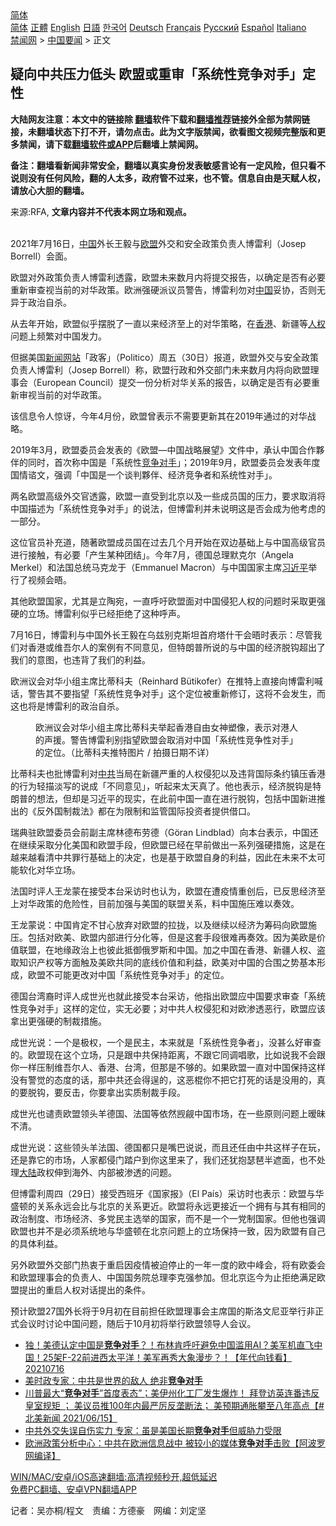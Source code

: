  <!-- 面包屑导航 --> <div class="breadcrumb"><!-- GTranslate: https://gtranslate.io/ -->  <div class="switcher notranslate">  <div class="selected">  <a href="#" onclick="return false;"> 简体</a>  </div>  <div class="option">  <a href="https://www.bannedbook.org" onclick="doGTranslate('zh-CN|zh-CN');jQuery('div.switcher div.selected a').html(jQuery(this).html());return false;" title="简体中文" class="nturl selected"> 简体</a>  <a href="https://www.bannedbook.org/zh-tw/" onclick="doGTranslate('zh-CN|zh-TW');jQuery('div.switcher div.selected a').html(jQuery(this).html());return false;" title="繁體中文" class="nturl"> 正體</a>  <a href="https://www.bannedbook.org/en/" onclick="doGTranslate('zh-CN|en');jQuery('div.switcher div.selected a').html(jQuery(this).html());return false;" title="English" class="nturl"> English</a>  <a href="https://www.bannedbook.org/ja/" onclick="doGTranslate('zh-CN|ja');jQuery('div.switcher div.selected a').html(jQuery(this).html());return false;" title="日本語" class="nturl"> 日語</a>  <a href="https://www.bannedbook.org/ko/" onclick="doGTranslate('zh-CN|ko');jQuery('div.switcher div.selected a').html(jQuery(this).html());return false;" title="한국어" class="nturl"> 한국어</a>  <a href="https://www.bannedbook.org/de/" onclick="doGTranslate('zh-CN|de');jQuery('div.switcher div.selected a').html(jQuery(this).html());return false;" title="Deutsch" class="nturl"> Deutsch</a>  <a href="https://www.bannedbook.org/fr/" onclick="doGTranslate('zh-CN|fr');jQuery('div.switcher div.selected a').html(jQuery(this).html());return false;" title="Français" class="nturl"> Français</a>  <a href="https://www.bannedbook.org/ru/" onclick="doGTranslate('zh-CN|ru');jQuery('div.switcher div.selected a').html(jQuery(this).html());return false;" title="Русский" class="nturl"> Русский</a>  <a href="https://www.bannedbook.org/es/" onclick="doGTranslate('zh-CN|es');jQuery('div.switcher div.selected a').html(jQuery(this).html());return false;" title="Español" class="nturl"> Español</a>  <a href="https://www.bannedbook.org/it/" onclick="doGTranslate('zh-CN|it');jQuery('div.switcher div.selected a').html(jQuery(this).html());return false;" title="Italiano" class="nturl"> Italiano</a>  </div>  </div>      <div class='breadcrumb-sub'><!-- Breadcrumb NavXT 6.3.0 --> <a href="https://www.bannedbook.org/" class="home">禁闻网</a> &gt; <a href="https://www.bannedbook.org/bnews/headline/" class="category">中国要闻</a> &gt; 正文</div></div><h2>疑向中共压力低头 欧盟或重审「系统性竞争对手」定性</h2> <p class="notice"><b>大陆网友注意：本文中的链接除 <a href="https://github.com/bannedbook/fanqiang" >翻墙</a>软件下载和<a href="https://github.com/killgcd/justmysocks/blob/master/README.md">翻墙推荐</a>链接外全部为禁网链接，未翻墙状态下打不开，请勿点击。此为文字版禁闻，欲看图文视频完整版和更多禁闻，请下载<a href="https://github.com/bannedbook/fanqiang">翻墙软件或APP</a>后翻墙上禁闻网。</p><p>备注：翻墙看新闻非常安全，翻墙以真实身份发表敏感言论有一定风险，但只看不说则没有任何风险，翻的人太多，政府管不过来，也不管。信息自由是天赋人权，请放心大胆的翻墙。</b></p>  <div class="entry"> <p>来源:RFA, <strong>文章内容并不代表本网立场和观点。</strong></p> <p><br /> 2021年7月16日，<span class='wp_keywordlink_affiliate'><a href="https://www.bannedbook.org/" title="中国" target="_blank">中国</a></span>外长王毅与<a href="https://www.bannedbook.org/bnews/tag/%e6%ac%a7%e7%9b%9f/" class="st_tag internal_tag" rel="tag" title="标签 欧盟 下的日志">欧盟</a>外交和安全政策负责人博雷利（Josep Borrell）会面。</p> <p>欧盟对外政策负责人博雷利透露，欧盟未来数月内将提交报告，以确定是否有必要重新审查视当前的对华政策。欧洲强硬派议员警告，博雷利勿对<a href="https://www.bannedbook.org/bnews/tag/%E4%B8%AD%E5%9B%BD/" class="st_tag internal_tag" rel="tag" title="标签 中国 下的日志">中国</a>妥协，否则无异于政治自杀。 </p> <p>从去年开始，欧盟似乎摆脱了一直以来经济至上的对华策略，在<a href="https://www.bannedbook.org/bnews/tag/%e9%a6%99%e6%b8%af/" class="st_tag internal_tag" rel="tag" title="标签 香港 下的日志">香港</a>、新疆等<a href="https://www.bannedbook.org/bnews/tag/%e4%ba%ba%e6%9d%83/" class="st_tag internal_tag" rel="tag" title="标签 人权 下的日志">人权</a>问题上频繁对中国发力。</p> <p>但据美国<span class='wp_keywordlink_affiliate'><a href="https://www.bannedbook.org/" title="新闻网站">新闻网站</a></span>「政客」（Politico）周五（30日）报道，欧盟外交与安全政策负责人博雷利（Josep Borrell）称，欧盟行政和外交部门未来数月内将向欧盟理事会（European Council）提交一份分析对华关系的报告，以确定是否有必要重新审视当前的对华政策。</p> <p>该信息令人惊讶，今年4月份，欧盟曾表示不需要更新其在2019年通过的对华战略。</p>  <p>2019年3月，欧盟委员会发表的《欧盟—中国战略展望》文件中，承认中国合作夥伴的同时，首次称中国是「系统性<a href="https://www.bannedbook.org/bnews/tag/%E7%AB%9E%E4%BA%89%E5%AF%B9%E6%89%8B/" class="st_tag internal_tag" rel="tag" title="标签 竞争对手 下的日志">竞争对手</a>」；2019年9月，欧盟委员会发表年度国情谘文，强调「中国是一个谈判夥伴、经济竞争者和系统性对手」。</p> <p>两名欧盟高级外交官透露，欧盟一直受到北京以及一些成员国的压力，要求取消将中国描述为「系统性竞争对手」的说法，但博雷利并未说明这是否会成为他考虑的一部分。</p> <p>这位官员补充道，随著欧盟成员国在过去几个月开始在双边基础上与中国高级官员进行接触，有必要「产生某种团结」。今年7月，德国总理默克尔（Angela Merkel）和法国总统马克龙于（Emmanuel Macron）与中国国家主席<a href="https://www.bannedbook.org/bnews/tag/%e4%b9%a0%e8%bf%91%e5%b9%b3/" class="st_tag internal_tag" rel="tag" title="标签 习近平 下的日志">习近平</a>举行了视频会晤。</p> <p>其他欧盟国家，尤其是立陶宛，一直呼吁欧盟面对中国侵犯人权的问题时采取更强硬的立场。博雷利似乎已经拒绝了这种呼声。</p> <p>7月16日，博雷利与中国外长王毅在乌兹别克斯坦首府塔什干会晤时表示：尽管我们对香港或维吾尔人的案例有不同意见，但特朗普所说的与中国的经济脱钩超出了我们的意图，也违背了我们的利益。</p> <p>欧洲议会对华小组主席比蒂科夫（Reinhard Bütikofer）在推特上直接向博雷利喊话，警告其不要指望「系统性竞争对手」这个定位被重新修订，这将不会发生，而这也将是博雷利的政治自杀。</p>  <figure><figcaption>欧洲议会对华小组主席比蒂科夫举起香港自由女神塑像，表示对港人的声援。警告博雷利别指望欧盟会取消对中国「系统性竞争性对手」的定位。（比蒂科夫推特图片 / 拍摄日期不详）</figcaption></figure> <p>比蒂科夫也批博雷利对<a href="https://www.bannedbook.org/bnews/tag/%e4%b8%ad%e5%85%b1/" class="st_tag internal_tag" rel="tag" title="标签 中共 下的日志">中共</a>当局在新疆严重的人权侵犯以及违背国际条约镇压香港的行为轻描淡写的说成「不同意见」，听起来太天真了。他也表示，经济脱钩是特朗普的想法，但却是习近平的现实，在此前中国一直在进行脱钩，包括中国新进推出的《反外国制裁法》都在为限制和监管国际投资者提供借口。</p> <p>瑞典驻欧盟委员会前副主席林德布劳德（Göran Lindblad）向本台表示，中国还在继续采取分化美国和欧盟手段，但欧盟已经在早前做出一系列强硬措施，这是在越来越看清中共罪行基础上的决定，也是基于欧盟自身的利益，因此在未来不太可能软化对华立场。</p> <p>法国时评人王龙蒙在接受本台采访时也认为，欧盟在遭疫情重创后，已反思经济至上对华政策的危险性，目前加强与美国的联盟关系，料中国施压难以奏效。</p> <p>王龙蒙说：中国肯定不甘心放弃对欧盟的拉拢，以及继续以经济为筹码向欧盟施压。包括对欧美、欧盟内部进行分化等，但是这套手段很难再奏效。因为美欧是价值联盟，在地缘政治上也彼此抵御俄罗斯和中国。加之中国在香港、新疆人权、盗取知识产权等方面触及美欧共同的底线价值和利益，欧美对中国的合围之势基本形成，欧盟不可能更改对中国「系统性竞争对手」的定位。</p> <p>德国台湾裔时评人成世光也就此接受本台采访，他指出欧盟应中国要求审查「系统性竞争对手」这样的定位，实无必要；对中共人权侵犯和对欧渗透恶行，欧盟应该拿出更强硬的制裁措施。</p> <p>成世光说：一个是极权，一个是民主，本来就是「系统性竞争者」，没甚么好审查的。欧盟现在这个立场，只是跟中共保持距离，不跟它同调唱歌，比如说我不会跟你一样压制维吾尔人、香港、台湾，但那是不够的。如果欧盟一直对中国保持这样没有警觉的态度的话，那中共还会得逞的，这恶棍你不把它打死的话是没用的，真的要脱钩，要反击，你要拿出实质制裁手段。</p>  <p>成世光也谴责欧盟领头羊德国、法国等依然觊觎中国市场，在一些原则问题上暧昧不清。</p> <p>成世光说：这些领头羊法国、德国都只是嘴巴说说，而且还任由中共这样子在玩，还是靠它的市场，人家都侵门踏户到你这里来了，我们还犹抱瑟琶半遮面，也不处理<span class='wp_keywordlink_affiliate'><a href="https://www.bannedbook.org/" title="大陆" target="_blank">大陆</a></span>政权伸到海外、内部被渗透的问题。</p> <p>但博雷利周四（29日）接受西班牙《国家报》（El País）采访时也表示：欧盟与华盛顿的关系永远会比与北京的关系更近。欧盟将永远更接近一个拥有与其有相同的政治制度、市场经济、多党民主选举的国家，而不是一个一党制国家。但他也强调欧盟也并不是必须系统地与华盛顿在北京问题上的立场保持一致，因为欧盟有自己的具体利益。</p> <p>另外欧盟外交部门热衷于重启因疫情被迫停止的一年一度的欧中峰会，将有欧委会和欧盟理事会的负责人、中国国务院总理李克强参加。但北京迄今为止拒绝满足欧盟提出的重启人权对话提出的条件。</p> <p>预计欧盟27国外长将于9月初在目前担任欧盟理事会主席国的斯洛文尼亚举行非正式会议时讨论中国问题，随后于10月初将举行欧盟领导人会议。</p> <ul class='op-related-articles' title='相关阅读'> <li><a href='https://www.bannedbook.org/bnews/taiwannews/20210716/1588520.html' target='_blank'>独！美德认定中国是<b>竞争对手</b>？！布林肯呼吁避免中国滥用AI？美军机直飞中国！25架F-22前进西太平洋！美军再秀大象漫步？！【年代向钱看】20210716</a></li> <li><a href='https://www.bannedbook.org/bnews/comments/20210623/1572292.html' target='_blank'>美时政专家：中共是世界的敌人 绝非<b>竞争对手</b></a></li> <li><a href='https://www.bannedbook.org/bnews/comments/20210616/1567711.html' target='_blank'>川普最大“<b>竞争对手</b>”首度表态”；美伊州化工厂发生爆炸！ 拜登访英连番违反皇室规矩 ； 美议员推100年内最严厉反垄断法； 美预期通胀攀至八年高点【#北美新闻  2021/06/15】</a></li> <li><a href='https://www.bannedbook.org/bnews/cbnews/20210610/1564023.html' target='_blank'>中共外交失误自伤实力 专家：虽是美国长期<b>竞争对手</b>但威胁力受限</a></li> <li><a href='https://www.bannedbook.org/bnews/comments/20210527/1555027.html' target='_blank'>欧洲政策分析中心：中共在欧洲信息战中 被较小的媒体<b>竞争对手</b>击败【阿波罗网编译】</a></li> </ul> <p class="texttj"> <a href="https://github.com/bannedbook/fanqiang/wiki/V2ray%E6%9C%BA%E5%9C%BA" target="_blank">WIN/MAC/安卓/iOS高速翻墙:高清视频秒开,超低延迟</a><br/> <a href="https://github.com/bannedbook/fanqiang/wiki/%E7%A6%81%E9%97%BB%E7%BD%91%E5%AE%89%E5%8D%93%E7%BF%BB%E5%A2%99%E6%96%B0%E9%97%BBAPP" target="_blank">免费PC翻墙、安卓VPN翻墙APP</a></p> <p>记者：吴亦桐/程文　责编：方德豪　网编：刘定坚</p><a name='sharetosocial'></a>  <div style="margin-bottom:5px;padding-bottom:5px;clear:both"> <div id="archive-pix-1" class="banner-ads"> <!-- AuctionX Display platform tag START --> <div id="26318x728x90x621x_ADSLOT2" clicktrack="%%CLICK_URL_ESC%%"></div> <!-- AuctionX Display platform tag END --> </div> <div id="archive-pix-2" class="banner-ads"> <!-- AuctionX Display platform tag START --> <div id="26315x300x250x621x_ADSLOT2" clicktrack="%%CLICK_URL_ESC%%"></div> <!-- AuctionX Display platform tag END --> </div> </div>  <div id="archive-pix-1" class="banner-ads"> <!-- AuctionX Display platform tag START --> <div id="26318x728x90x621x_ADSLOT3" clicktrack="%%CLICK_URL_ESC%%"></div> <!-- AuctionX Display platform tag END --> </div> </div><!--END ENTRY--> 